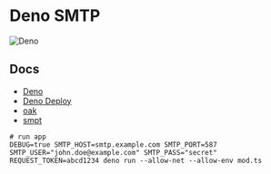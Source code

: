 # Deno SMTP

![Deno](https://img.shields.io/endpoint?url=https%3A%2F%2Fcabrita-smtp.deno.dev%2Fshield-deno)
## Docs
* [Deno](https://deno.land/)
* [Deno Deploy](https://deno.com/deploy/docs)
* [oak](https://deno.land/x/oak@v9.0.0)
* [smpt](https://deno.land/x/smtp@v0.7.0)

```
# run app
DEBUG=true SMTP_HOST=smtp.example.com SMTP_PORT=587 SMTP_USER="john.doe@example.com" SMTP_PASS="secret" REQUEST_TOKEN=abcd1234 deno run --allow-net --allow-env mod.ts
```